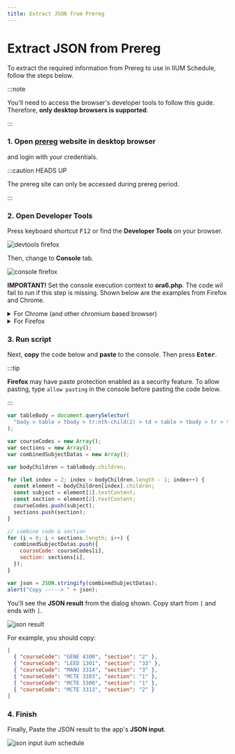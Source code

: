 ```yaml
---
title: Extract JSON from Prereg
---
```


# Extract JSON from Prereg

To extract the required information from Prereg to use in IIUM Schedule, follow the steps below.

:::note

You'll need to access the browser's developer tools to follow this guide. Therefore, **only desktop browsers is supported**.

:::

### 1. Open [prereg](https://prereg1.iium.edu.my) website in desktop browser

and login with your credentials.

:::caution HEADS UP

The prereg site can only be accessed during prereg period.

:::

### 2. Open Developer Tools

Press keyboard shortcut <kbd>F12</kbd> or find the **Developer Tools** on your browser.

![devtools firefox](./screenshots/Screenshot-2022-03-06-092412.png)

Then, change to **Console** tab.

![console firefox](./screenshots/Screenshot-2022-03-06-074242.png)

**IMPORTANT!** Set the console execution context to **ora6.php**. The code wil fail to run if this step is missing. Shown below are the examples from Firefox and Chrome.

<details>
  <summary>For Chrome (and other chromium based browser)</summary>
  <div>
  <p>In the console, look for dropdown button that says <b>Top</b>. Then, change it to <b>ora6.php</b> as shown below. </p>
    <img
      src={require('./screenshots/Screenshot-2022-03-06-074800.png').default}
      alt="Execution context chrome"
/>
  </div>
</details>

<details>
  <summary>For Firefox</summary>
  <div>
  <p>In the console, below the log messages, look for dropdown button that says <b>Top</b>. Then, change it to <b>ora6.php</b> as shown below. </p>
    <img
      src={require('./screenshots/Screenshot-2022-03-06-074250.png').default}
      alt="Execution context firefox"
/>
  </div>
</details>

### 3. Run script

Next, **copy** the code below and **paste** to the console. Then press <kbd>**Enter**</kbd>.

:::tip

**Firefox** may have paste protection enabled as a security feature. To allow pasting, type `allow pasting` in the console before pasting the code below.

:::

```js
var tableBody = document.querySelector(
  "body > table > tbody > tr:nth-child(2) > td > table > tbody > tr > td > table > tbody"
);

var courseCodes = new Array();
var sections = new Array();
var combinedSubjectDatas = new Array();

var bodyChildren = tableBody.children;

for (let index = 2; index < bodyChildren.length - 1; index++) {
  const element = bodyChildren[index].children;
  const subject = element[1].textContent;
  const section = element[2].textContent;
  courseCodes.push(subject);
  sections.push(section);
}

// combine code & section
for (i = 0; i < sections.length; i++) {
  combinedSubjectDatas.push({
    courseCode: courseCodes[i],
    section: sections[i],
  });
}

var json = JSON.stringify(combinedSubjectDatas);
alert("Copy -----> " + json);
```

You'll see the **JSON result** from the dialog shown. Copy start from `[` and ends with `]`.

![json result](./screenshots/Screenshot-2022-03-06-074230.png)

For example, you should copy:

```json
[
  { "courseCode": "GENE 4300", "section": "2" },
  { "courseCode": "LEED 1301", "section": "33" },
  { "courseCode": "MANU 3314", "section": "3" },
  { "courseCode": "MCTE 3103", "section": "1" },
  { "courseCode": "MCTE 3300", "section": "1" },
  { "courseCode": "MCTE 3313", "section": "2" }
]
```

### 4. Finish

Finally, Paste the JSON result to the app's **JSON input**.

![json input iium schedule](./screenshots/app-json-input.gif)
